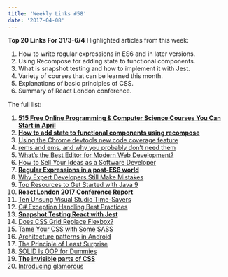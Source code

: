 ```yaml
---
title: 'Weekly Links #58'
date: '2017-04-08'
---
```


**Top 20 Links For 31/3-6/4** Highlighted articles from this week:

1.  How to write regular expressions in ES6 and in later versions.
2.  Using Recompose for adding state to functional components.
3.  What is snapshot testing and how to implement it with Jest.
4.  Variety of courses that can be learned this month.
5.  Explanations of basic principles of CSS.
6.  Summary of React London conference.

The full list:

1.  **[515 Free Online Programming & Computer Science Courses You Can Start in April](https://medium.freecodecamp.com/515-free-online-programming-computer-science-courses-you-can-start-in-april-8b0ce1817d61)**
2.  **[How to add state to functional components using recompose](http://blog.jakoblind.no/2017/04/03/how-to-add-state-to-functional-components-using-recompose/)**
3.  [Using the Chrome devtools new code coverage feature](https://blog.logrocket.com/using-the-chrome-devtools-new-code-coverage-feature-ca96c3dddcaf)
4.  [rems and ems, and why you probably don’t need them](https://hackernoon.com/rems-and-ems-and-why-you-probably-dont-need-them-664b9ce1e09f)
5.  [What’s the Best Editor for Modern Web Development?](http://developer.telerik.com/topics/web-development/whats-the-best-editor-for-modern-web-development/)
6.  [How to Sell Your Ideas as a Software Developer](https://simpleprogrammer.com/2017/04/03/sell-your-ideas)
7.  **[Regular Expressions in a post-ES6 world](https://ponyfoo.com/articles/regular-expressions-post-es6)**
8.  [Why Expert Developers Still Make Mistakes](https://blog.ndepend.com/expert-developers-still-make-mistakes/)
9.  [Top Resources to Get Started with Java 9](https://www.sitepoint.com/java-9-resources/)
10. **[React London 2017 Conference Report](https://www.magnolia-cms.com/blogs/christopher-zimmermann/detail~&react-london-2017-conference-report~.html)**
11. [Ten Unsung Visual Studio Time-Savers](https://www.simple-talk.com/dotnet/net-development/ten-unsung-visual-studio-time-savers/)
12. [C# Exception Handling Best Practices](https://stackify.com/csharp-exception-handling-best-practices/)
13. **[Snapshot Testing React with Jest](https://daveceddia.com/snapshot-testing-react-with-jest/)**
14. [Does CSS Grid Replace Flexbox?](https://css-tricks.com/css-grid-replace-flexbox/)
15. [Tame Your CSS with Some SASS](https://simpleprogrammer.com/2017/04/05/tame-your-sass-css)
16. [Architecture patterns in Android](https://android.jlelse.eu/architecture-patterns-in-android-abf99f2b6f70)
17. [The Principle of Least Surprise](http://www.allenpike.com/2017/principle-of-least-surprise/)
18. [SOLID Is OOP for Dummies](https://dzone.com/articles/solid-is-oop-for-dummies)
19. **[The invisible parts of CSS](https://madebymike.com.au/writing/the-invisible-parts-of-CSS/)**
20. [Introducing glamorous](https://medium.com/@kentcdodds/introducing-glamorous-fb3c9f4ed20e)
